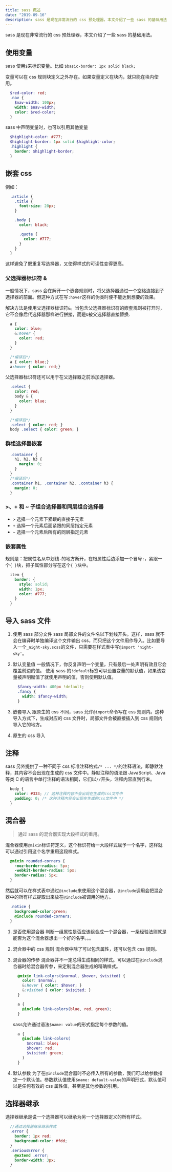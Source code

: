```yaml
---
title: sass 概述
date: "2019-09-16"
description: sass 是现在非常流行的 css 预处理器，本文介绍了一些 sass 的基础用法。
---
```


sass 是现在非常流行的 css 预处理器，本文介绍了一些 sass 的基础用法。

## 使用变量

sass 使用`$`来标识变量。比如 `$basic-border: 1px solid black;`

变量可以在 css 规则块定义之外存在。如果变量定义在块内，就只能在块内使用。

```scss
  $red-color: red;
  .nav {
    $nav-width: 100px;
    width: $nav-width;
    color: $red-color;
  }
```

sass 中声明变量时，也可以引用其他变量

```scss
  $highlight-color: #777;
  $highlight-border: 1px solid $highlight-color;
  .highlight {
    border: $highlight-border;
  }
```

## 嵌套 css

例如：

```scss
  .article {
    .title {
      font-size: 20px;
    }

    .body {
      color: black;

      .quote {
        color: #777;
      }
    }
  }
```

这样避免了既重复写选择器，又使得样式的可读性变得更高。

### 父选择器标识符 &

一般情况下，sass 会在解开一个嵌套规则时，将父选择器通过一个空格连接到子选择器的前面。但这种方式在写`:hover`这样的伪类时便不能达到想要的效果。

解决方法是使用父选择器标识符`&`。当包含父选择器标识符的嵌套规则被打开时，它不会像后代选择器那样进行拼接，而是`&`被父选择器直接替换.

```scss
  a {
    color: blue;
    &:hover {
      color: red;
    }
  }

  /*编译后*/
  a { color: blue;}
  a:hover { color: red;}
```

父选择器标识符还可以用于在父选择器之前添加选择器。

```scss
  .select {
    color: red;
    body & {
      color: blue;
    }
  }

  /*编译后*/
  .select { color: red; }
  body .select { color: green; }
```

### 群组选择器嵌套

```scss
  .container {
    h1, h2, h3 {
      margin: 0;
    }
  }
  /*编译后*/
  .container h1, .container h2, .container h3 {
    margin: 0;
  }
```

### >、+ 和 ~ 子组合选择器和同层组合选择器

* `>` 选择一个元素下紧跟的直接子元素
* `+` 选择一个元素后面紧跟的同层指定元素
* `~` 选择一个元素后所有的同层指定元素

### 嵌套属性

规则是：把属性名从中划线`-`的地方断开，在根属性后边添加一个冒号`:`，紧跟一个`{ }`块，把子属性部分写在这个`{ }`块中。

```scss
  item {
    border: {
      style: solid;
      width: 1px;
      color: #777;
    }
  }
```

## 导入 sass 文件

1. 使用 sass 部分文件
  sass 局部文件的文件名以下划线开头。这样，sass 就不会在编译时单独编译这个文件输出 css，而只把这个文件用作导入。比如要导入一个`_night-sky.scss`的文件，只需要在样式表中写`@import 'night-sky'`。

2. 默认变量值
  一般情况下，你反复声明一个变量，只有最后一处声明有效且它会覆盖前边的值。
  使用 sass 的`!default`标签可以设置变量的默认值，如果该变量被声明赋值了就使用声明的值，否则使用默认值。

    ```scss
      $fancy-width: 400px !default;
      .fancy {
        width: $fancy-width;
      }
    ```

3. 嵌套导入
  跟原生的 css 不同，sass 允许`@import`命令写在 css 规则内。这种导入方式下，生成对应的 css 文件时，局部文件会被直接插入到 css 规则内导入它的地方。

4. 原生的 css 导入

## 注释

sass 另外提供了一种不同于 css 标准注释格式`/* ... */`的注释语法，即静默注释，其内容不会出现在生成的 css 文件中。静默注释的语法跟 JavaScript、Java 等类 C 的语言中单行注释的语法相同，它们以`//`开头，注释内容直到行末。

```scss
  body {
    color: #333; // 这种注释内容不会出现在生成的css文件中
    padding: 0; /* 这种注释内容会出现在生成的css文件中 */
  }
```

## 混合器

> 通过 sass 的混合器实现大段样式的重用。

混合器使用`@mixin`标识符定义，这个标识符给一大段样式赋予一个名字，这样就可以通过引用这个名字重用这段样式。

```scss
  @mixin rounded-corners {
    -moz-border-radius: 5px;
    -webkit-border-radius: 5px;
    border-radius: 5px;
  }
```

然后就可以在样式表中通过`@include`来使用这个混合器，`@include`调用会把混合器中的所有样式提取出来放在`@include`被调用的地方。

```scss
  .notice {
    background-color:green;
    @include rounded-corners;
  }
```

1. 是否使用混合器
  判断一组属性是否应该组合成一个混合器，一条经验法则就是能否为这个混合器想出一个好的名字。。。

2. 混合器中的 css 规则
  混合器中除了可以包含属性，还可以包含 css 规则。

3. 混合器的传参
  混合器并不一定总得生成相同的样式。可以通过在`@include`混合器时给混合器传参，来定制混合器生成的精确样式。

    ```scss
      @mixin link-colors($normal, $hover, $visited) {
        color: $normal;
        &:hover { color: $hover; }
        &:visited { color: $visited; }
      }

      a {
        @include link-colors(blue, red, green);
      }
    ```

    sass允许通过语法`$name: value`的形式指定每个参数的值。

    ```scss
      a {
        @include link-colors(
          $normal: blue;
          $hover: red;
          $visited: green;
        )
      }
    ```

4. 默认参数
  为了在`@include`混合器时不必传入所有的参数，我们可以给参数指定一个默认值。参数默认值使用`$name: default-value`的声明形式，默认值可以是任何有效的 css 属性值，甚至是其他参数的引用。

## 选择器继承

选择器继承是说一个选择器可以继承为另一个选择器定义的所有样式。

```scss
  //通过选择器继承继承样式
  .error {
    border: 1px red;
    background-color: #fdd;
  }
  .seriousError {
    @extend .error;
    border-width: 3px;
  }
```

